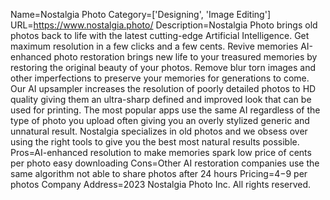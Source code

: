Name=Nostalgia Photo
Category=['Designing', 'Image Editing']
URL=https://www.nostalgia.photo/
Description=Nostalgia Photo brings old photos back to life with the latest cutting-edge Artificial Intelligence. Get maximum resolution in a few clicks and a few cents. Revive memories AI-enhanced photo restoration brings new life to your treasured memories by restoring the original beauty of your photos. Remove blur torn images and other imperfections to preserve your memories for generations to come. Our AI upsampler increases the resolution of poorly detailed photos to HD quality giving them an ultra-sharp defined and improved look that can be used for printing. The most popular apps use the same AI regardless of the type of photo you upload often giving you an overly stylized generic and unnatural result. Nostalgia specializes in old photos and we obsess over using the right tools to give you the best most natural results possible.
Pros=AI-enhanced resolution to make memories spark low price of cents per photo easy downloading
Cons=Other AI restoration companies use the same algorithm not able to share photos after 24 hours
Pricing=$4-$9 per photos
Company Address=2023 Nostalgia Photo Inc. All rights reserved.
